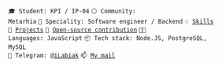 <code>🎓 Student: KPI / IP-04</code>
<code>⚪ Community: Metarhia</code>
<code>👷 Speciality: Software engineer / Backend</code>
<code>💡 [Skills](SKILLS.md)</code><br>
<code>🧻 [Projects](PROJECTS.md)</code>
<code>👀 [Open-source contribution](CONTRIBUTION.md)</code>
<code>🧑‍💻 Languages: JavaScript</code>
<code>📦 Tech stack: Node.JS, PostgreSQL, MySQL</code><br>
<code>💬 Telegram: [@iLabiak](https://telegram.me/iLabiak)</code>
<code>📫 [My mail](mailto:labyak.ivan2003@gmail.com)</code>
